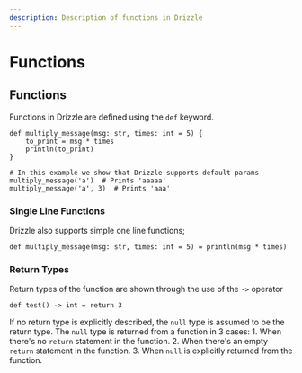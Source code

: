 ```yaml
---
description: Description of functions in Drizzle
---
```


# Functions

## Functions

Functions in Drizzle are defined using the `def` keyword.

```text
def multiply_message(msg: str, times: int = 5) {
    to_print = msg * times
    println(to_print)
}

# In this example we show that Drizzle supports default params
multiply_message('a')  # Prints 'aaaaa'
multiply_message('a', 3)  # Prints 'aaa'
```

### Single Line Functions

Drizzle also supports simple one line functions;

```text
def multiply_message(msg: str, times: int = 5) = println(msg * times)
```

### Return Types

Return types of the function are shown through the use of the `->` operator

```text
def test() -> int = return 3
```

If no return type is explicitly described, the `null` type is assumed to be the return type. The `null` type is returned from a function in 3 cases: 1. When there's no `return` statement in the function. 2. When there's an empty `return` statement in the function. 3. When `null` is explicitly returned from the function.


